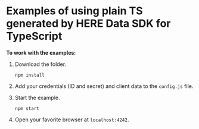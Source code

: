 # Examples of using plain TS generated by HERE Data SDK for TypeScript

**To work with the examples:**

1. Download the folder.

    ```shell
    npm install
    ```

2. Add your credentials (ID and secret) and client data to the `config.js` file.
3. Start the example.

    ```shell
    npm start
    ```

4. Open your favorite browser at `localhost:4242`.
